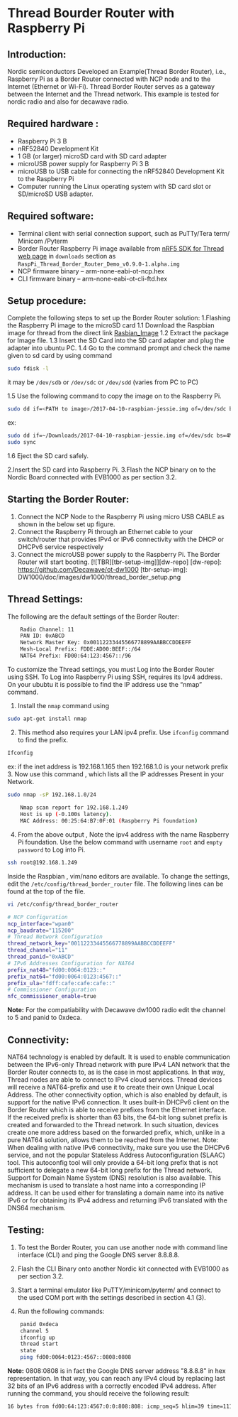 # Thread Bourder Router with Raspberry Pi
## Introduction:
Nordic semiconductors Developed an Example(Thread Border Router), i.e.,  Raspberry Pi as a Border Router connected with NCP node and to the Internet (Ethernet or Wi-Fi).
Thread Border Router serves as a gateway between the Internet and the Thread network. 
This example is tested for nordic radio and also for decawave radio. 

## Required hardware :
* Raspberry Pi 3 B 
* nRF52840 Development Kit 
* 1 GB (or larger) microSD card with SD card adapter 
* microUSB power supply for Raspberry Pi 3 B 
* microUSB to USB cable for connecting the nRF52840 Development Kit to the Raspberry Pi
* Computer running the Linux operating system with SD card slot or SD/microSD USB adapter.


## Required software:
* Terminal client with serial connection support, such as PuTTy/Tera term/ Minicom /Pyterm
* Border Router Raspberry Pi image available from [nRF5 SDK for Thread web page](https://www.nordicsemi.com/eng/Products/nRF5-SDK-for-Thread/) in `downloads` section as `RaspPi_Thread_Border_Router_Demo_v0.9.0-1.alpha.img` 
* NCP firmware binary – arm-none-eabi-ot-ncp.hex 
* CLI firmware binary – arm-none-eabi-ot-cli-ftd.hex 

## Setup procedure:
Complete the following steps to set up the Border Router solution:
1.Flashing the Raspberry Pi image to the microSD card
  1.1 Download the Raspbian image for thread from the direct link [Rasbian_Image](https://www.nordicsemi.com/eng/nordic/download_resource/60502/12/57596032/118100)
  1.2 Extract the package for Image file.
  1.3 Insert the SD Card into the SD card adapter and plug the adapter into ubuntu PC.
  1.4 Go to the command prompt and check the name given to sd card by using command
```bash	
sudo fdisk -l
```
it may be `/dev/sdb` or `/dev/sdc` or `/dev/sdd`  (varies from PC to PC)

  1.5 Use the following command to copy the image on to the Raspberry Pi.
```bash
sudo dd if=<PATH to image>/2017-04-10-raspbian-jessie.img of=/dev/sdc bs=4M
```
ex:
```bash
sudo dd if=~/Downloads/2017-04-10-raspbian-jessie.img of=/dev/sdc bs=4M
sudo sync
```
  1.6 Eject the SD card safely.

2.Insert the SD card into Raspberry Pi.
3.Flash the NCP binary on to the Nordic Board connected with EVB1000 as per section 3.2.

## Starting the Border Router:
1. Connect the NCP Node to the Raspberry Pi using micro USB CABLE as shown in the below set up figure.
2. Connect the Raspberry Pi through an Ethernet cable to your switch/router that provides IPv4 or IPv6 connectivity with the DHCP or DHCPv6 service respectively
3. Connect the microUSB power supply to the Raspberry Pi. The Border Router will start booting.
[![TBR][tbr-setup-img]][dw-repo]
[dw-repo]: https://github.com/Decawave/ot-dw1000
[tbr-setup-img]: DW1000/doc/images/dw1000/thread_border_setup.png

## Thread Settings:
The following are the default settings of the Border Router: 
```bash
	Radio Channel: 11
	PAN ID: 0xABCD
	Network Master Key: 0x00112233445566778899AABBCCDDEEFF
	Mesh-Local Prefix: FDDE:AD00:BEEF::/64
	NAT64 Prefix: FD00:64:123:4567::/96
```
To customize the Thread settings, you must Log into the Border Router using SSH. 
To Log into Raspberry Pi using SSH, requires its Ipv4 address.
On your ububtu it is possible to find the IP address use the “nmap” command.
   1. Install the `nmap` command using
```bash
sudo apt-get install nmap
```
   2. This method also requires your LAN ipv4 prefix. Use `ifconfig` command to find the prefix.
```bash
Ifconfig
```
ex: if the inet address is 192.168.1.165 then 192.168.1.0 is your network prefix
   3. Now use this command , which lists all the IP addresses Present in your Network.
```bash 
sudo nmap -sP 192.168.1.0/24
	     
	Nmap scan report for 192.168.1.249 
	Host is up (-0.100s latency). 
	MAC Address: 00:25:64:B7:0F:01 (Raspberry Pi foundation)
```
   4. From the above output , Note the ipv4 address with the name Raspberry Pi foundation.
      Use the below command with username `root` and `empty password` to Log into Pi.
```bash
ssh root@192.168.1.249
```
Inside the Raspbian , vim/nano editors are available.
To change the settings, edit the `/etc/config/thread_border_router` file. The following lines can be found at the top of the file. 
```bash
vi /etc/config/thread_border_router

# NCP Configuration
ncp_interface="wpan0"
ncp_baudrate="115200"
# Thread Network Configuration
thread_network_key="00112233445566778899AABBCCDDEEFF"
thread_channel="11"
thread_panid="0xABCD"
# IPv6 Addresses Configuration for NAT64
prefix_nat48="fd00:0064:0123::"
prefix_nat64="fd00:0064:0123:4567::"
prefix_ula="fdff:cafe:cafe:cafe::"
# Commissioner Configuration
nfc_commissioner_enable=true
```
**Note:** For the compatiability with Decawave dw1000 radio edit the channel to 5 and panid to 0xdeca.

## Connectivity:
NAT64 technology is enabled by default. It is used to enable communication between the IPv6-only Thread network with pure IPv4 LAN network that the Border Router connects to, as is the case in most applications. In that way, Thread nodes are able to connect to IPv4 cloud services. Thread devices will receive a NAT64-prefix and use it to create their own Unique Local Address.
The other connectivity option, which is also enabled by default, is support for the native IPv6 connection. It uses built-in DHCPv6 client on the Border Router which is able to receive prefixes from the Ethernet interface. If the received prefix is shorter than 63 bits, the 64-bit long subnet prefix is created and forwarded to the Thread network. In such situation, devices create one more address based on the forwarded prefix, which, unlike in a pure NAT64 solution, allows them to be reached from the Internet.
 Note: When dealing with native IPv6 connectivity, make sure you use the DHCPv6 service, and not the popular Stateless Address Autoconfiguration (SLAAC) tool. This autoconfig tool will only provide a 64-bit long prefix that is not sufficient to delegate a new 64-bit long prefix for the Thread network.
  Support for Domain Name System (DNS) resolution is also available. This mechanism is used to translate a host name into a corresponding IP address. It can be used either for translating a domain name into its native IPv6 or for obtaining its IPv4 address and returning IPv6 translated with the DNS64 mechanism.



## Testing:
1. To test the Border Router, you can use another node with command line interface (CLI) and ping the Google DNS server 8.8.8.8.
2. Flash the CLI Binary onto another Nordic kit connected with EVB1000 as per section 3.2.
3. Start a terminal emulator like PuTTY/minicom/pyterm/  and connect to the used COM port with the settings described in section 4.1 (3).

4. Run the following commands: 
```bash
	panid 0xdeca
	channel 5
	ifconfig up
	thread start
	state
	ping fd00:0064:0123:4567::0808:0808
```
**Note:** 0808:0808 is in fact the Google DNS server address "8.8.8.8" in hex representation. In that way, you can reach any IPv4 cloud by replacing last 32 bits of an IPv6 address with a correctly encoded IPv4 address.
After running the command, you should receive the following result: 
```bash
16 bytes from fd00:64:123:4567:0:0:808:808: icmp_seq=5 hlim=39 time=111ms
```

